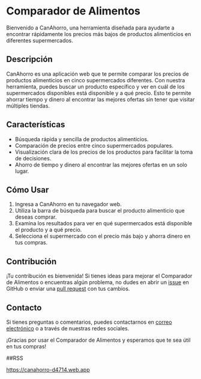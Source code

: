 # Comparador de Alimentos

Bienvenido a CanAhorro, una herramienta diseñada para ayudarte a encontrar rápidamente los precios más bajos de productos alimenticios en diferentes supermercados.

## Descripción

CanAhorro es una aplicación web que te permite comparar los precios de productos alimenticios en cinco supermercados diferentes. Con nuestra herramienta, puedes buscar un producto específico y ver en cuál de los supermercados disponibles está disponible y a qué precio. Esto te permite ahorrar tiempo y dinero al encontrar las mejores ofertas sin tener que visitar múltiples tiendas.

## Características

- Búsqueda rápida y sencilla de productos alimenticios.
- Comparación de precios entre cinco supermercados populares.
- Visualización clara de los precios de los productos para facilitar la toma de decisiones.
- Ahorro de tiempo y dinero al encontrar las mejores ofertas en un solo lugar.

## Cómo Usar

1. Ingresa a CanAhorro en tu navegador web.
2. Utiliza la barra de búsqueda para buscar el producto alimenticio que deseas comprar.
3. Examina los resultados para ver en qué supermercados está disponible el producto y a qué precio.
4. Selecciona el supermercado con el precio más bajo y ahorra dinero en tus compras.

## Contribución

¡Tu contribución es bienvenida! Si tienes ideas para mejorar el Comparador de Alimentos o encuentras algún problema, no dudes en abrir un [issue](URL_DEL_ISSUE) en GitHub o enviar una [pull request](URL_DEL_PULL_REQUEST) con tus cambios.

## Contacto

Si tienes preguntas o comentarios, puedes contactarnos en [correo electrónico](correo@ejemplo.com) o a través de nuestras redes sociales.

¡Gracias por usar el Comparador de Alimentos y esperamos que te sea útil en tus compras!

##RSS

https://canahorro-d4714.web.app
